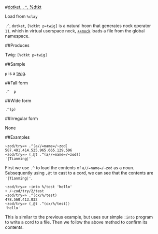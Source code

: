 #[dotket, `.^`, %dtkt](#dtkt)

Load from `%clay`

`.^`, `dotket`, `[%dtkt p=twig]` is a natural hoon that generates nock operator `11`, which in virtual userspace nock, [`++mock`]() loads a file from the global namespace.

##Produces

Twig: `[%dtkt p=twig]`

##Sample

`p` is a [twig]().

##Tall form

    .^  p

##Wide form

    .^(p)

##Irregular form

None

##Examples

    ~zod/try=> .^(a//=name=/~zod)
    587.481.414.525.965.665.129.596
    ~zod/try=> (,@t .^(a//=name=/~zod))
    '|Tianming|'

First we use `.^` to load the contents of `a//=name=/~zod` as a noun. Subsequently using `,@t` to cast to a cord, we can see that the contents are `'|Tianming|'`.

    ~zod/try=> :into %/test 'hello'
    + /~zod/try/2/test
    ~zod/try=> .^(cx/%/test)
    478.560.413.032
    ~zod/try=> (,@t .^(cx/%/test))
    'hello'

This is similar to the previous example, but uses our simple `:into` program to write a cord to a file. Then we follow the above method to confirm its contents.